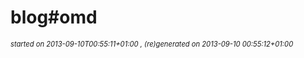 
# blog#omd


<div style='font-size:80%;'><em>started on 2013-09-10T00:55:11+01:00
, (re)generated on 2013-09-10 00:55:12+01:00
</em></div>